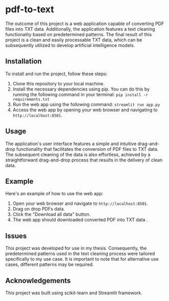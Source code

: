 # pdf-to-text

The outcome of this project is a web application capable of converting PDF files into TXT data. Additionally, the application features a text cleaning functionality based on predetermined patterns. The final result of this project is a clean and easily processable TXT data, which can be subsequently utilized to develop artificial intelligence models.

## Installation

To install and run the project, follow these steps:

1. Clone this repository to your local machine.
2. Install the necessary dependencies using pip. You can do this by running the following command in your terminal:
`pip install -r requirements.txt`
3. Run the web app using the following command: `streamlit run app.py`
4. Access the web app by opening your web browser and navigating to `http://localhost:8501`.

## Usage

The application's user interface features a simple and intuitive drag-and-drop functionality that facilitates the conversion of PDF files to TXT data. The subsequent cleaning of the data is also effortless, achieved by a straightforward drag-and-drop process that results in the delivery of clean data.

## Example

Here's an example of how to use the web app:

1. Open your web browser and navigate to `http://localhost:8501`.
2. Drag on drop PDFs data.
3. Click the "Download all data" button.
4. The web app should downloaded converted PDF into TXT data .

## Issues

This project was developed for use in my thesis. Consequently, the predetermined patterns used in the text cleaning process were tailored specifically to my use case. It is important to note that for alternative use cases, different patterns may be required.

## Acknowledgements

This project was built using scikit-learn and Streamlit framework.

